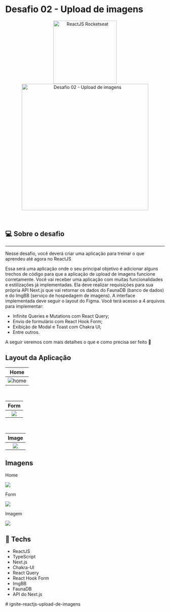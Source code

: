 # Desafio 02 - Upload de imagens

<p align="center">
<img alt="ReactJS Rocketseat" src="https://www.notion.so/image/https%3A%2F%2Fs3-us-west-2.amazonaws.com%2Fsecure.notion-static.com%2Fc2fd7c29-54f4-45c2-95fa-b9fa269109b8%2Freactjs.png?table=block&id=51e4099a-6e2f-4d4b-ae94-f9fe75bb769d&spaceId=08f749ff-d06d-49a8-a488-9846e081b224&width=250&userId=&cache=v2" width="200" hspace="50" align="center"/>
<img alt="Desafio 02 - Upload de imagens" src="src/assets/logo.png" align="center" width="400"/>

</p>

<br>


## :computer: Sobre o desafio

<hr>

Nesse desafio, você deverá criar uma aplicação para treinar o que aprendeu até agora no ReactJS

Essa será uma aplicação onde o seu principal objetivo é adicionar alguns trechos de código para que a aplicação de upload de imagens funcione corretamente. Você vai receber uma aplicação com muitas funcionalidades e estilizações já implementadas. Ela deve realizar requisições para sua própria API Next.js que vai retornar os dados do FaunaDB (banco de dados) e do ImgBB (serviço de hospedagem de imagens). A interface implementada deve seguir o layout do Figma. Você terá acesso a 4 arquivos para implementar:

- Infinite Queries e Mutations com React Query;
- Envio de formulário com React Hook Form;
- Exibição de Modal e Toast com Chakra UI;
- Entre outros.

A seguir veremos com mais detalhes o que e como precisa ser feito 🚀

## Layout da Aplicação

|              Home              |
| :----------------------------: |
| ![home](./src/assets/home.png) |

<br>

|            Form            |
| :------------------------: |
| ![](./src/assets/form.png) |

<br>

|            Image            |
| :-------------------------: |
| ![](./src/assets/image.png) |

## Imagens

<div>
   <p>Home</p>
   <img src="./src/assets/image-1.png" />
   <br>
   <p>Form</p>
   <img src="./src/assets/image-2.png" />
   <br>
   <p>Imagem</p>
   <img src="./src/assets/image-3.png" />
</div>

## :rocket: Techs

<ul>
  <li> ReactJS </li>
  <li> TypeScript </li>
  <li> Next.js </li>
  <li> Chakra-UI </li>
  <li> React Query </li>
  <li> React Hook Form </li>
  <li> ImgBB </li>
  <li> FaunaDB </li>
  <li> API do Next.js </li>
</ul>
# ignite-reactjs-upload-de-imagens
